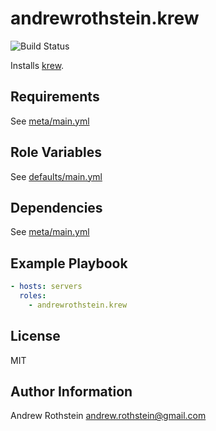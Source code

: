 andrewrothstein.krew
=========

![Build Status](https://github.com/andrewrothstein/ansible-krew/actions/workflows/build.yml/badge.svg)

Installs [krew](https://github.com/kubernetes-sigs/krew/releases).

Requirements
------------

See [meta/main.yml](meta/main.yml)

Role Variables
--------------

See [defaults/main.yml](defaults/main.yml)

Dependencies
------------

See [meta/main.yml](meta/main.yml)

Example Playbook
----------------

```yml
- hosts: servers
  roles:
    - andrewrothstein.krew
```

License
-------

MIT

Author Information
------------------

Andrew Rothstein <andrew.rothstein@gmail.com>
